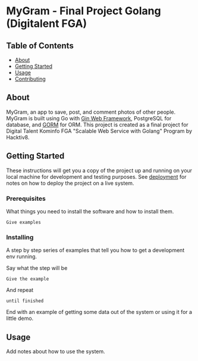 # MyGram - Final Project Golang (Digitalent FGA)

## Table of Contents

- [About](#about)
- [Getting Started](#getting_started)
- [Usage](#usage)
- [Contributing](../CONTRIBUTING.md)

## About <a name = "about"></a>

MyGram, an app to save, post, and comment photos of other people. MyGram is built using Go with [Gin Web Framework](https://gin-gonic.com/), PostgreSQL for database, and [GORM](https://gorm.io/) for ORM. This project is created as a final project for Digital Talent Kominfo FGA "Scalable Web Service with Golang" Program by Hacktiv8.

## Getting Started <a name = "getting_started"></a>

These instructions will get you a copy of the project up and running on your local machine for development and testing purposes. See [deployment](#deployment) for notes on how to deploy the project on a live system.

### Prerequisites

What things you need to install the software and how to install them.

```
Give examples
```

### Installing

A step by step series of examples that tell you how to get a development env running.

Say what the step will be

```
Give the example
```

And repeat

```
until finished
```

End with an example of getting some data out of the system or using it for a little demo.

## Usage <a name = "usage"></a>

Add notes about how to use the system.
